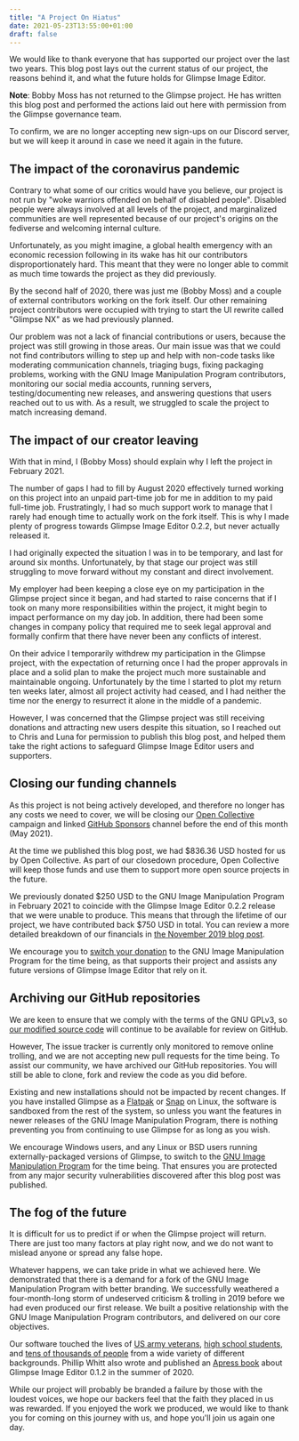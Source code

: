 ```yaml
---
title: "A Project On Hiatus"
date: 2021-05-23T13:55:00+01:00
draft: false
---
```

We would like to thank everyone that has supported our project over the last two years. This blog post lays out the current status of our project, the reasons behind it, and what the future holds for Glimpse Image Editor.

**Note**: Bobby Moss has not returned to the Glimpse project. He has written this blog post and performed the actions laid out here with permission from the Glimpse governance team.

To confirm, we are no longer accepting new sign-ups on our Discord server, but we will keep it around in case we need it again in the future.

## The impact of the coronavirus pandemic
Contrary to what some of our critics would have you believe, our project is not run by "woke warriors offended on behalf of disabled people". Disabled people were always involved at all levels of the project, and marginalized communities are well represented because of our project's origins on the fediverse and welcoming internal culture.

Unfortunately, as you might imagine, a global health emergency with an economic recession following in its wake has hit our contributors disproportionately hard. This meant that they were no longer able to commit as much time towards the project as they did previously. 

By the second half of 2020, there was just me (Bobby Moss) and a couple of external contributors working on the fork itself. Our other remaining project contributors were occupied with trying to start the UI rewrite called "Glimpse NX" as we had previously planned.

Our problem was not a lack of financial contributions or users, because the project was still growing in those areas. Our main issue was that we could not find contributors willing to step up and help with non-code tasks like moderating communication channels, triaging bugs, fixing packaging problems, working with the GNU Image Manipulation Program contributors, monitoring our social media accounts, running servers, testing/documenting new releases, and answering questions that users reached out to us with. As a result, we struggled to scale the project to match increasing demand.

## The impact of our creator leaving
With that in mind, I (Bobby Moss) should explain why I left the project in February 2021.

The number of gaps I had to fill by August 2020 effectively turned working on this project into an unpaid part-time job for me in addition to my paid full-time job. Frustratingly, I had so much support work to manage that I rarely had enough time to actually work on the fork itself. This is why I made plenty of progress towards Glimpse Image Editor 0.2.2, but never actually released it.

I had originally expected the situation I was in to be temporary, and last for around six months. Unfortunately, by that stage our project was still struggling to move forward without my constant and direct involvement.

My employer had been keeping a close eye on my participation in the Glimpse project since it began, and had started to raise concerns that if I took on many more responsibilities within the project, it might begin to impact performance on my day job. In addition, there had been some changes in company policy that required me to seek legal approval and formally confirm that there have never been any conflicts of interest.

On their advice I temporarily withdrew my participation in the Glimpse project, with the expectation of returning once I had the proper approvals in place and a solid plan to make the project much more sustainable and maintainable ongoing. Unfortunately by the time I started to plot my return ten weeks later, almost all project activity had ceased, and I had neither the time nor the energy to resurrect it alone in the middle of a pandemic.

However, I was concerned that the Glimpse project was still receiving donations and attracting new users despite this situation, so I reached out to Chris and Luna for permission to publish this blog post, and helped them take the right actions to safeguard Glimpse Image Editor users and supporters.

## Closing our funding channels
As this project is not being actively developed, and therefore no longer has any costs we need to cover, we will be closing our [Open Collective](https://opencollective.com/glimpse) campaign and linked [GitHub Sponsors](https://github.com/glimpse-editor) channel before the end of this month (May 2021).

At the time we published this blog post, we had $836.36 USD hosted for us by Open Collective. As part of our closedown procedure, Open Collective will keep those funds and use them to support more open source projects in the future.

We previously donated $250 USD to the GNU Image Manipulation Program in February 2021 to coincide with the Glimpse Image Editor 0.2.2 release that we were unable to produce. This means that through the lifetime of our project, we have contributed back $750 USD in total. You can review a more detailed breakdown of our financials in [the November 2019 blog post](/posts/a-year-in-summary/).

We encourage you to [switch your donation](https://www.gimp.org/donating/) to the GNU Image Manipulation Program for the time being, as that supports their project and assists any future versions of Glimpse Image Editor that rely on it.

## Archiving our GitHub repositories
We are keen to ensure that we comply with the terms of the GNU GPLv3, so [our modified source code](https://github.com/glimpse-editor/Glimpse) will continue to be available for review on GitHub.

However, The issue tracker is currently only monitored to remove online trolling, and we are not accepting new pull requests for the time being. To assist our community, we have archived our GitHub repositories. You will still be able to clone, fork and review the code as you did before.

Existing and new installations should not be impacted by recent changes. If you have installed Glimpse as a [Flatpak](https://flathub.org/apps/details/org.glimpse_editor.Glimpse) or [Snap](https://snapcraft.io/glimpse-editor) on Linux, the software is sandboxed from the rest of the system, so unless you want the features in newer releases of the GNU Image Manipulation Program, there is nothing preventing you from continuing to use Glimpse for as long as you wish.

We encourage Windows users, and any Linux or BSD users running externally-packaged versions of Glimpse, to switch to the [GNU Image Manipulation Program](https://www.gimp.org/) for the time being. That ensures you are protected from any major security vulnerabilities discovered after this blog post was published.

## The fog of the future
It is difficult for us to predict if or when the Glimpse project will return. There are just too many factors at play right now, and we do not want to mislead anyone or spread any false hope.

Whatever happens, we can take pride in what we achieved here. We demonstrated that there is a demand for a fork of the GNU Image Manipulation Program with better branding. We successfully weathered a four-month-long storm of undeserved criticism & trolling in 2019 before we had even produced our first release. We built a positive relationship with the GNU Image Manipulation Program contributors, and delivered on our core objectives.

 Our software touched the lives of [US army veterans](https://github.com/glimpse-editor/Glimpse/issues/471), [high school students](https://github.com/glimpse-editor/Glimpse/issues/496), and [tens of thousands of people](/posts/a-year-in-summary/) from a wide variety of different backgrounds. Phillip Whitt also wrote and published an [Apress book](https://www.apress.com/gp/book/9781484263266) about Glimpse Image Editor 0.1.2 in the summer of 2020.

While our project will probably be branded a failure by those with the loudest voices, we hope our backers feel that the faith they placed in us was rewarded. If you enjoyed the work we produced, we would like to thank you for coming on this journey with us, and hope you'll join us again one day.
